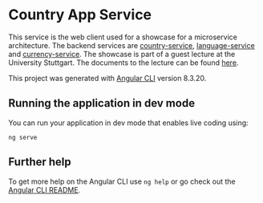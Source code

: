 # Country App Service

This service is the web client used for a showcase for a microservice architecture.
The backend services are [country-service](https://github.com/bettercodepaul/microservice-country-service), [language-service](https://github.com/bettercodepaul/microservice-language-service) and [currency-service](https://github.com/bettercodepaul/microservice-currency-service). The showcase is part of a guest lecture at the University Stuttgart. The documents to the lecture can be found [here](https://github.com/bettercodepaul/microservices-kubernetes-docs).

This project was generated with [Angular CLI](https://github.com/angular/angular-cli) version 8.3.20.

## Running the application in dev mode

You can run your application in dev mode that enables live coding using:
```
ng serve
```

## Further help

To get more help on the Angular CLI use `ng help` or go check out the [Angular CLI README](https://github.com/angular/angular-cli/blob/master/README.md).
